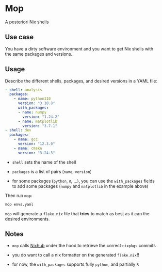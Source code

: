 # Mop

A posteriori Nix shells

## Use case

You have a dirty software environment and you want to get Nix shells with the same packages and versions.

## Usage

Describe the different shells, packages, and desired versions in a YAML file:

```yaml
- shell: analysis
  packages:
    - name: python310
      version: "3.10.8"
      with_packages:
      - name: numpy
        version: "1.24.2"
      - name: matplotlib
        version: "3.7.1"
- shell: dev
  packages:
    - name: gcc
      version: "12.3.0"
    - name: cmake
      version: "3.24.3"

```

- `shell` sets the name of the shell

- `packages` is a list of pairs (`name`, `version`)

- for some packages (`python`, `R`, ...), you can use the `with_packages` fields to add some packages (`numpy` and `matplotlib` in the example above)

Then run `mop`:

```bash
mop envs.yaml
```

`mop` will generate a `flake.nix` file that **tries** to match as best as it can the desired environments.

## Notes

- `mop` calls [Nixhub](https://nixhub.io) under the hood to retrieve the correct `nixpkgs` commits

- you do want to call a nix formatter on the generated `flake.nix`!!

- for now, the `with_packages` supports fully `python`, and partially `R`

